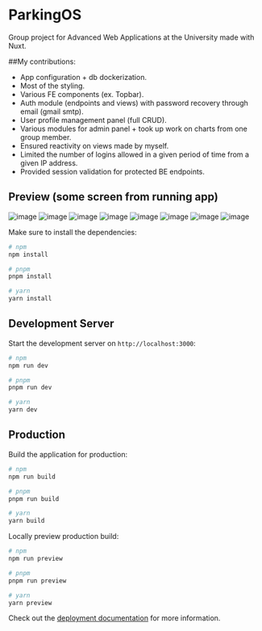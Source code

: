 # ParkingOS
Group project for Advanced Web Applications at the University made with Nuxt.

##My contributions:
- App configuration + db dockerization.
- Most of the styling.
- Various FE components (ex. Topbar).
- Auth module (endpoints and views) with password recovery through email (gmail smtp).
- User profile management panel (full CRUD).
- Various modules for admin panel + took up work on charts from one group member.
- Ensured reactivity on views made by myself.
- Limited the number of logins allowed in a given period of time from a given IP address.
- Provided session validation for protected BE endpoints.

## Preview (some screen from running app)
![image](https://github.com/MRajczyk/ParkingOS/assets/103463343/7c892eeb-9479-44d1-a766-c38370c1dbe4)
![image](https://github.com/MRajczyk/ParkingOS/assets/103463343/a756f385-2f84-47ab-97da-10977fd2c0cf)
![image](https://github.com/MRajczyk/ParkingOS/assets/103463343/484034ec-4ec4-4138-90ef-95790ef0a61a)
![image](https://github.com/MRajczyk/ParkingOS/assets/103463343/83413b4a-9a92-41c9-bd5d-4c67f1658e5f) ![image](https://github.com/MRajczyk/ParkingOS/assets/103463343/075f95ae-814b-481a-877e-a055cf316ddc)
![image](https://github.com/MRajczyk/ParkingOS/assets/103463343/d259dd65-6013-4896-9b0b-c8004f044f85)
![image](https://github.com/MRajczyk/ParkingOS/assets/103463343/f18694c6-8aca-4c99-9e85-9cb80ffbe454)
![image](https://github.com/MRajczyk/ParkingOS/assets/103463343/62b71b12-bf27-4fc6-889d-c0f56e7cee73)

Make sure to install the dependencies:

```bash
# npm
npm install

# pnpm
pnpm install

# yarn
yarn install
```

## Development Server

Start the development server on `http://localhost:3000`:

```bash
# npm
npm run dev

# pnpm
pnpm run dev

# yarn
yarn dev
```

## Production

Build the application for production:

```bash
# npm
npm run build

# pnpm
pnpm run build

# yarn
yarn build
```

Locally preview production build:

```bash
# npm
npm run preview

# pnpm
pnpm run preview

# yarn
yarn preview
```

Check out the [deployment documentation](https://nuxt.com/docs/getting-started/deployment) for more information.
